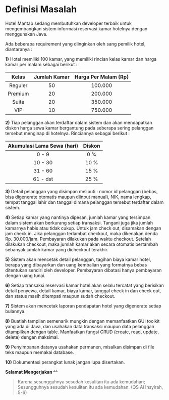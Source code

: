 # Definisi Masalah

Hotel Mantap sedang membutuhkan developer terbaik untuk mengembangkan sistem informasi reservasi kamar hotelnya dengan menggunakan Java.

Ada beberapa requirement yang diinginkan oleh sang pemilik hotel, diantaranya :

**1)** Hotel memiliki 100 kamar, yang memiliki rincian kelas kamar dan harga kamar per malam sebagai berikut :

Kelas | Jumlah Kamar | Harga Per Malam (Rp)
:------:|:--------------:|:----------------:
Reguler | 50 | 100.000
Premium | 20 | 200.000
Suite | 20 | 350.000
VIP | 10 | 750.000

**2)** Tiap pelanggan akan terdaftar dalam sistem dan akan mendapatkan diskon harga sewa kamar bergantung pada seberapa sering pelanggan tersebut menginap di hotelnya. Rinciannya sebagai berikut :

Akumulasi Lama Sewa (hari) | Diskon
:--------------------:|:-------:
0 - 9 | 0 %
10 - 30 | 10 %
31 - 60 | 15 %
61 - dst | 25 %

**3)** Detail pelanggan yang disimpan meliputi : nomor id pelanggan (bebas, bisa digenerate otomatis maupun diinput manual), NIK, nama lengkap, tempat tanggal lahir dan tanggal dimana pelanggan tersebut terdaftar dalam sistem.

**4)** Setiap kamar yang nantinya dipesan, jumlah kamar yang tersimpan dalam sistem akan berkurang setiap transaksi. Tangani juga jika jumlah kamarnya habis atau tidak cukup. Untuk jam check out, disamakan dengan jam check in. Jika pelanggan terlambat checkout, maka dikenakan denda Rp. 30.000/jam. Pembayaran dilakukan pada waktu checkout. Setelah dilakukan checkout, maka jumlah kamar akan secara otomatis bertambah sebanyak jumlah kamar yang dicheckout terakhir.

**5)** Sistem akan mencetak detail pelanggan, tagihan biaya kamar hotel, berapa yang dibayarkan dan uang kembalian yang formatnya bebas ditentukan sendiri oleh developer. Pembayaran dibatasi hanya pembayaran dengan uang tunai.

**6)** Setiap transaksi reservasi kamar hotel akan selalu tercatat yang berisikan detail penyewa, detail kamar, biaya kamar, tanggal check in dan check out, dan status masih ditempati maupun sudah checkout.

**7)** Sistem akan mencetak laporan pendapatan hotel yang digenerate setiap bulannya.

**8)** Buatlah tampilan semenarik mungkin dengan memanfaatkan GUI toolkit yang ada di Java, dan usahakan data transaksi maupun data pelanggan ditampilkan dengan table. Manfaatkan fungsi CRUD (create, read, update, delete) dengan maksimal.

**9)** Penyimpanan datanya usahakan permanen, misalkan disimpan di file teks maupun memakai database.

**10)** Dokumentasi perangkat lunak jangan lupa disertakan.

**Selamat Mengerjakan ^^**

>Karena sesungguhnya sesudah kesulitan itu ada kemudahan;
Sesungguhnya sesudah kesulitan itu ada kemudahan. (QS Al Insyirah, 5-6)
